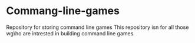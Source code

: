 # Commang-line-games
Repository for storing command line games
This repository isn for all those wg\ho are intrested in building command line games
